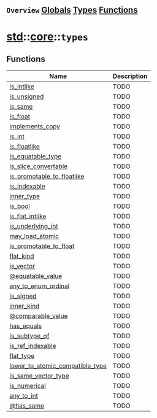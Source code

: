 ## `Overview` [Globals](./globals.md) [Types](./types.md) [Functions](./functions.md)
# [std](./../../std.md)::[core](./../core.md)::`types`
## Functions
|Name|Description|
|----|-----------|
|[is_intlike](#todo)|TODO|
|[is_unsigned](#todo)|TODO|
|[is_same](#todo)|TODO|
|[is_float](#todo)|TODO|
|[implements_copy](#todo)|TODO|
|[is_int](#todo)|TODO|
|[is_floatlike](#todo)|TODO|
|[is_equatable_type](#todo)|TODO|
|[is_slice_convertable](#todo)|TODO|
|[is_promotable_to_floatlike](#todo)|TODO|
|[is_indexable](#todo)|TODO|
|[inner_type](#todo)|TODO|
|[is_bool](#todo)|TODO|
|[is_flat_intlike](#todo)|TODO|
|[is_underlying_int](#todo)|TODO|
|[may_load_atomic](#todo)|TODO|
|[is_promotable_to_float](#todo)|TODO|
|[flat_kind](#todo)|TODO|
|[is_vector](#todo)|TODO|
|[@equatable_value](#todo)|TODO|
|[any_to_enum_ordinal](#todo)|TODO|
|[is_signed](#todo)|TODO|
|[inner_kind](#todo)|TODO|
|[@comparable_value](#todo)|TODO|
|[has_equals](#todo)|TODO|
|[is_subtype_of](#todo)|TODO|
|[is_ref_indexable](#todo)|TODO|
|[flat_type](#todo)|TODO|
|[lower_to_atomic_compatible_type](#todo)|TODO|
|[is_same_vector_type](#todo)|TODO|
|[is_numerical](#todo)|TODO|
|[any_to_int](#todo)|TODO|
|[@has_same](#todo)|TODO|
